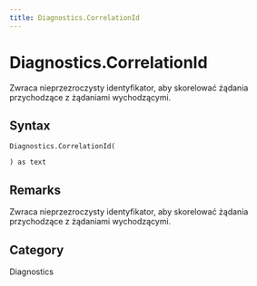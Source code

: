 ```yaml
---
title: Diagnostics.CorrelationId
---
```


# Diagnostics.CorrelationId


Zwraca nieprzezroczysty identyfikator, aby skorelować żądania przychodzące z żądaniami wychodzącymi.


## Syntax

```powerquery
Diagnostics.CorrelationId(

) as text
```


## Remarks

Zwraca nieprzezroczysty identyfikator, aby skorelować żądania przychodzące z żądaniami wychodzącymi.



## Category
Diagnostics
